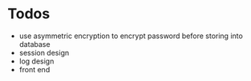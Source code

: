 # Todos

* use asymmetric encryption to encrypt password before storing into database
* session design
* log design
* front end